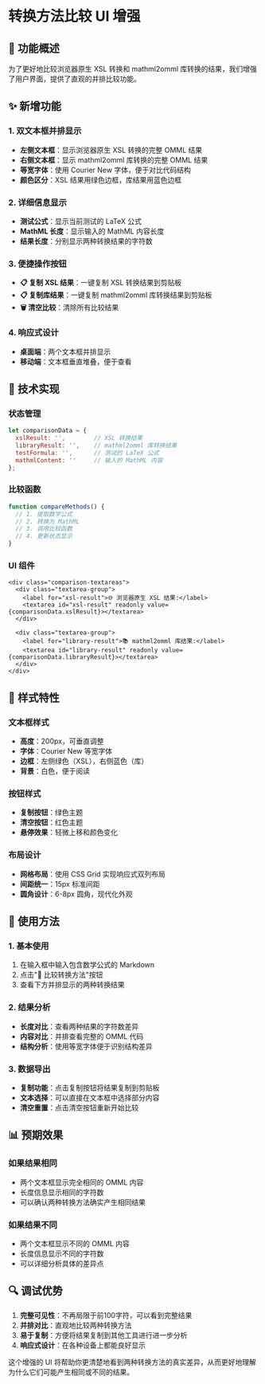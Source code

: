 # 转换方法比较 UI 增强

## 🎯 功能概述

为了更好地比较浏览器原生 XSL 转换和 mathml2omml 库转换的结果，我们增强了用户界面，提供了直观的并排比较功能。

## ✨ 新增功能

### 1. 双文本框并排显示
- **左侧文本框**：显示浏览器原生 XSL 转换的完整 OMML 结果
- **右侧文本框**：显示 mathml2omml 库转换的完整 OMML 结果
- **等宽字体**：使用 Courier New 字体，便于对比代码结构
- **颜色区分**：XSL 结果用绿色边框，库结果用蓝色边框

### 2. 详细信息显示
- **测试公式**：显示当前测试的 LaTeX 公式
- **MathML 长度**：显示输入的 MathML 内容长度
- **结果长度**：分别显示两种转换结果的字符数

### 3. 便捷操作按钮
- **📋 复制 XSL 结果**：一键复制 XSL 转换结果到剪贴板
- **📋 复制库结果**：一键复制 mathml2omml 库转换结果到剪贴板
- **🗑️ 清空比较**：清除所有比较结果

### 4. 响应式设计
- **桌面端**：两个文本框并排显示
- **移动端**：文本框垂直堆叠，便于查看

## 🔧 技术实现

### 状态管理
```javascript
let comparisonData = {
  xslResult: '',        // XSL 转换结果
  libraryResult: '',    // mathml2omml 库转换结果
  testFormula: '',      // 测试的 LaTeX 公式
  mathmlContent: ''     // 输入的 MathML 内容
};
```

### 比较函数
```javascript
function compareMethods() {
  // 1. 提取数学公式
  // 2. 转换为 MathML
  // 3. 调用比较函数
  // 4. 更新状态显示
}
```

### UI 组件
```svelte
<div class="comparison-textareas">
  <div class="textarea-group">
    <label for="xsl-result">🌐 浏览器原生 XSL 结果:</label>
    <textarea id="xsl-result" readonly value={comparisonData.xslResult}></textarea>
  </div>
  
  <div class="textarea-group">
    <label for="library-result">📚 mathml2omml 库结果:</label>
    <textarea id="library-result" readonly value={comparisonData.libraryResult}></textarea>
  </div>
</div>
```

## 🎨 样式特性

### 文本框样式
- **高度**：200px，可垂直调整
- **字体**：Courier New 等宽字体
- **边框**：左侧绿色（XSL），右侧蓝色（库）
- **背景**：白色，便于阅读

### 按钮样式
- **复制按钮**：绿色主题
- **清空按钮**：红色主题
- **悬停效果**：轻微上移和颜色变化

### 布局设计
- **网格布局**：使用 CSS Grid 实现响应式双列布局
- **间距统一**：15px 标准间距
- **圆角设计**：6-8px 圆角，现代化外观

## 🧪 使用方法

### 1. 基本使用
1. 在输入框中输入包含数学公式的 Markdown
2. 点击"🔬 比较转换方法"按钮
3. 查看下方并排显示的两种转换结果

### 2. 结果分析
- **长度对比**：查看两种结果的字符数差异
- **内容对比**：并排查看完整的 OMML 代码
- **结构分析**：使用等宽字体便于识别结构差异

### 3. 数据导出
- **复制功能**：点击复制按钮将结果复制到剪贴板
- **文本选择**：可以直接在文本框中选择部分内容
- **清空重置**：点击清空按钮重新开始比较

## 📊 预期效果

### 如果结果相同
- 两个文本框显示完全相同的 OMML 内容
- 长度信息显示相同的字符数
- 可以确认两种转换方法确实产生相同结果

### 如果结果不同
- 两个文本框显示不同的 OMML 内容
- 长度信息显示不同的字符数
- 可以详细分析具体的差异点

## 🔍 调试优势

1. **完整可见性**：不再局限于前100字符，可以看到完整结果
2. **并排对比**：直观地比较两种转换方法
3. **易于复制**：方便将结果复制到其他工具进行进一步分析
4. **响应式设计**：在各种设备上都能良好显示

这个增强的 UI 将帮助你更清楚地看到两种转换方法的真实差异，从而更好地理解为什么它们可能产生相同或不同的结果。
